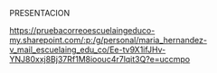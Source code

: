 PRESENTACION 


https://pruebacorreoescuelaingeduco-my.sharepoint.com/:p:/g/personal/maria_hernandez-v_mail_escuelaing_edu_co/Ee-tv9X1ifJHv-YNJ80xxj8Bj37Rf1M8ioouc4r7lqit3Q?e=uccmpo
